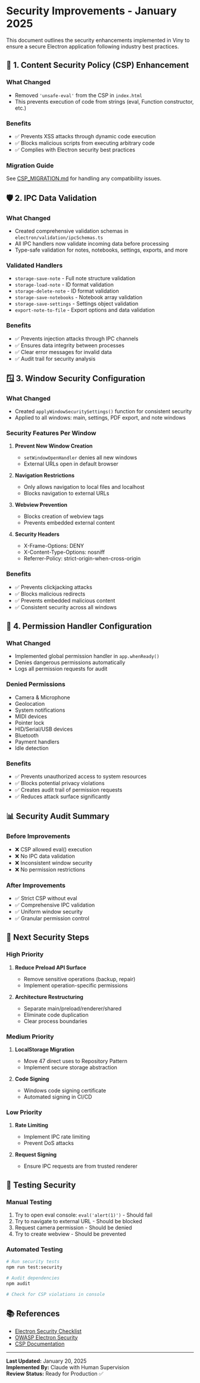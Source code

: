 # Security Improvements - January 2025

This document outlines the security enhancements implemented in Viny to ensure a secure Electron application following industry best practices.

## 🔐 1. Content Security Policy (CSP) Enhancement

### What Changed

- Removed `'unsafe-eval'` from the CSP in `index.html`
- This prevents execution of code from strings (eval, Function constructor, etc.)

### Benefits

- ✅ Prevents XSS attacks through dynamic code execution
- ✅ Blocks malicious scripts from executing arbitrary code
- ✅ Complies with Electron security best practices

### Migration Guide

See [CSP_MIGRATION.md](../CSP_MIGRATION.md) for handling any compatibility issues.

## 🛡️ 2. IPC Data Validation

### What Changed

- Created comprehensive validation schemas in `electron/validation/ipcSchemas.ts`
- All IPC handlers now validate incoming data before processing
- Type-safe validation for notes, notebooks, settings, exports, and more

### Validated Handlers

- `storage-save-note` - Full note structure validation
- `storage-load-note` - ID format validation
- `storage-delete-note` - ID format validation
- `storage-save-notebooks` - Notebook array validation
- `storage-save-settings` - Settings object validation
- `export-note-to-file` - Export options and data validation

### Benefits

- ✅ Prevents injection attacks through IPC channels
- ✅ Ensures data integrity between processes
- ✅ Clear error messages for invalid data
- ✅ Audit trail for security analysis

## 🪟 3. Window Security Configuration

### What Changed

- Created `applyWindowSecuritySettings()` function for consistent security
- Applied to all windows: main, settings, PDF export, and note windows

### Security Features Per Window

1. **Prevent New Window Creation**
   - `setWindowOpenHandler` denies all new windows
   - External URLs open in default browser

2. **Navigation Restrictions**
   - Only allows navigation to local files and localhost
   - Blocks navigation to external URLs

3. **Webview Prevention**
   - Blocks creation of webview tags
   - Prevents embedded external content

4. **Security Headers**
   - X-Frame-Options: DENY
   - X-Content-Type-Options: nosniff
   - Referrer-Policy: strict-origin-when-cross-origin

### Benefits

- ✅ Prevents clickjacking attacks
- ✅ Blocks malicious redirects
- ✅ Prevents embedded malicious content
- ✅ Consistent security across all windows

## 🚫 4. Permission Handler Configuration

### What Changed

- Implemented global permission handler in `app.whenReady()`
- Denies dangerous permissions automatically
- Logs all permission requests for audit

### Denied Permissions

- Camera & Microphone
- Geolocation
- System notifications
- MIDI devices
- Pointer lock
- HID/Serial/USB devices
- Bluetooth
- Payment handlers
- Idle detection

### Benefits

- ✅ Prevents unauthorized access to system resources
- ✅ Blocks potential privacy violations
- ✅ Creates audit trail of permission requests
- ✅ Reduces attack surface significantly

## 📊 Security Audit Summary

### Before Improvements

- ❌ CSP allowed eval() execution
- ❌ No IPC data validation
- ❌ Inconsistent window security
- ❌ No permission restrictions

### After Improvements

- ✅ Strict CSP without eval
- ✅ Comprehensive IPC validation
- ✅ Uniform window security
- ✅ Granular permission control

## 🔮 Next Security Steps

### High Priority

1. **Reduce Preload API Surface**
   - Remove sensitive operations (backup, repair)
   - Implement operation-specific permissions

2. **Architecture Restructuring**
   - Separate main/preload/renderer/shared
   - Eliminate code duplication
   - Clear process boundaries

### Medium Priority

1. **LocalStorage Migration**
   - Move 47 direct uses to Repository Pattern
   - Implement secure storage abstraction

2. **Code Signing**
   - Windows code signing certificate
   - Automated signing in CI/CD

### Low Priority

1. **Rate Limiting**
   - Implement IPC rate limiting
   - Prevent DoS attacks

2. **Request Signing**
   - Ensure IPC requests are from trusted renderer

## 🧪 Testing Security

### Manual Testing

1. Try to open eval console: `eval('alert(1)')` - Should fail
2. Try to navigate to external URL - Should be blocked
3. Request camera permission - Should be denied
4. Try to create webview - Should be prevented

### Automated Testing

```bash
# Run security tests
npm run test:security

# Audit dependencies
npm audit

# Check for CSP violations in console
```

## 📚 References

- [Electron Security Checklist](https://www.electronjs.org/docs/latest/tutorial/security)
- [OWASP Electron Security](https://owasp.org/www-project-desktop-app-security-top-10/)
- [CSP Documentation](https://developer.mozilla.org/en-US/docs/Web/HTTP/CSP)

---

**Last Updated:** January 20, 2025  
**Implemented By:** Claude with Human Supervision  
**Review Status:** Ready for Production ✅
